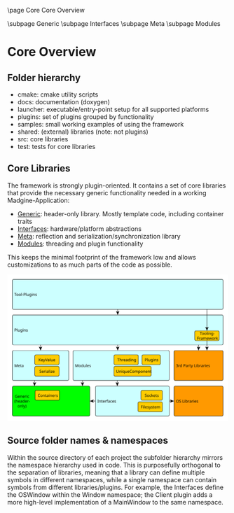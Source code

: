 \page Core Core Overview

\subpage Generic
\subpage Interfaces
\subpage Meta
\subpage Modules

# Core Overview

## Folder hierarchy

- cmake: cmake utility scripts
- docs: documentation (doxygen)
- launcher: executable/entry-point setup for all supported platforms
- plugins: set of plugins grouped by functionality
- samples: small working examples of using the framework
- shared: (external) libraries (note: not plugins)
- src: core libraries
- test: tests for core libraries


## Core Libraries

The framework is strongly plugin-oriented. It contains a set of core libraries that provide the necessary generic functionality needed in a working Madgine-Application:
- [Generic][]: header-only library. Mostly template code, including container traits
- [Interfaces][]: hardware/platform abstractions
- [Meta][]: reflection and serialization/synchronization library
- [Modules][]: threading and plugin functionality

This keeps the minimal footprint of the framework low and allows customizations to as much parts of the code as possible.

![libraries](img/libraries.svg)


## Source folder names & namespaces

Within the source directory of each project the subfolder hierarchy mirrors the namespace hierarchy used in code. This is purposefully orthogonal to the separation of libraries, meaning that a library can define multiple symbols in different namespaces, while a single namespace can contain symbols from different libraries/plugins. For example, the Interfaces define the OSWindow within the Window namespace; the Client plugin adds a more high-level implementation of a MainWindow to the same namespace.



[Generic]: generic.md
[Meta]: meta.md
[Interfaces]: interfaces.md
[Modules]: modules.md

